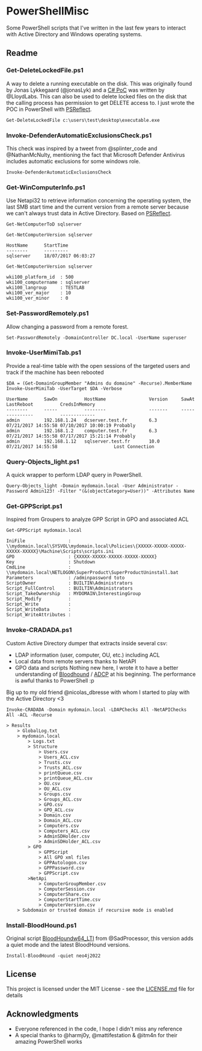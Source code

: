 # PowerShellMisc

Some PowerShell scripts that I've written in the last few years to interact with Active Directory and Windows operating systems.

## Readme

### Get-DeleteLockedFile.ps1

A way to delete a running executable on the disk. This was originally found by Jonas Lykkegaard (@jonasLyk) and a [C# PoC](https://github.com/LloydLabs/delete-self-poc) was written by @LloydLabs. This can also be used to delete locked files on the disk that the calling process has permission to get DELETE access to. I just wrote the POC in PowerShell with [PSReflect](https://github.com/mattifestation/PSReflect).

`Get-DeleteLockedFile c:\users\test\desktop\executable.exe`

### Invoke-DefenderAutomaticExclusionsCheck.ps1

This check was inspired by a tweet from @splinter_code and @NathanMcNulty, mentioning the fact that Microsoft Defender Antivirus includes automatic exclusions for some windows role.

`Invoke-DefenderAutomaticExclusionsCheck`

### Get-WinComputerInfo.ps1

Use Netapi32 to retrieve information concerning the operating system, the last SMB start time and the current version from a remote server because we can't always trust data in Active Directory. Based on [PSReflect](https://github.com/mattifestation/PSReflect).

`Get-NetComputerToD sqlserver`

`Get-NetComputerVersion sqlserver`
```
HostName      StartTime
--------      ---------
sqlserver     18/07/2017 06:03:27
```

`Get-NetComputerVersion sqlserver`
```
wki100_platform_id  : 500
wki100_computername : sqlserver
wki100_langroup     : TESTLAB
wki100_ver_major    : 10
wki100_ver_minor    : 0
```
### Set-PasswordRemotely.ps1

Allow changing a password from a remote forest.

`Set-PasswordRemotely -DomainController DC.local -UserName superuser`

### Invoke-UserMimiTab.ps1

Provide a real-time table with the open sessions of the targeted users and track if the machine has been rebooted

`$DA = (Get-DomainGroupMember "Admins du domaine" -Recurse).MemberName`
`Invoke-UserMimiTab -UserTarget $DA -Verbose`
```
UserName      SawOn          HostName                Version     SawAt               LastReboot          CredsInMemory
--------      -----          --------                -------     -----               ----------          -------------
admin         192.168.1.24   dcserver.test.fr        6.3         07/21/2017 14:55:58 07/10/2017 10:00:19 Probably
admin         192.168.1.2    computer.test.fr        6.3         07/21/2017 14:55:58 07/17/2017 15:21:14 Probably
admin         192.168.1.12   sqlserver.test.fr       10.0        07/21/2017 14:55:58                     Lost Connection
```

### Query-Objects_light.ps1

A quick wrapper to perform LDAP query in PowerShell.

`Query-Objects_light -Domain mydomain.local -User Administrator -Password Admin123! -Filter "(&(objectCategory=User))" -Attributes Name`

### Get-GPPScript.ps1

Inspired from Groupers to analyze GPP Script in GPO and associated ACL

`Get-GPPScript mydomain.local`
```
IniFile                : \\mydomain.local\SYSVOL\mydomain.local\Policies\{XXXXX-XXXXX-XXXXX-XXXXX-XXXXX}\Machine\Scripts\scripts.ini
GPO                    : {XXXXX-XXXXX-XXXXX-XXXXX-XXXXX}
Key                    : Shutdown
CmdLine                : \\mydomain.local\NETLOGON\SuperProduct\SuperProductUninstall.bat
Parameters             : /adminpassword toto
ScriptOwner            : BUILTIN\Administrators
Script_FullControl     : BUILTIN\Administrators
Script_TakeOwnership   : MYDOMAIN\InterestingGroup
Script_Modify          : 
Script_Write           :
Script_WriteData       :
Script_WriteAttributes :
```

### Invoke-CRADADA.ps1

Custom Active Directory dumper that extracts inside several csv:
- LDAP information (user, computer, OU, etc.) including ACL
- Local data from remote servers thanks to NetAPI
- GPO data and scripts
Nothing new here, I wrote it to have a better understanding of [Bloodhound](https://github.com/BloodHoundAD/BloodHound) / [ADCP](https://github.com/ANSSI-FR/AD-control-paths) at his beginning. The performance is awful thanks to PowerShell :p

Big up to my old friend @nicolas_dbresse with whom I started to play with the Active Directory <3

`Invoke-CRADADA -Domain mydomain.local -LDAPChecks All -NetAPIChecks All -ACL -Recurse`
```
> Results
	> GlobalLog.txt
	> mydomain.local
		> Logs.txt
		> Structure
			> Users.csv
			> Users_ACL.csv
			> Trusts.csv
			> Trusts_ACL.csv
			> printQueue.csv
			> printQueue_ACL.csv
			> OU.csv
			> OU_ACL.csv
			> Groups.csv
			> Groups_ACL.csv
			> GPO.csv
			> GPO_ACL.csv
			> Domain.csv
			> Domain_ACL.csv
			> Computers.csv
			> Computers_ACL.csv
			> AdminSDHolder.csv
			> AdminSDHolder_ACL.csv
		> GPO
			> GPPScript
			> All GPO xml files
			> GPPAutologon.csv
			> GPPPassword.csv
			> GPPScript.csv
		>NetApi
			> ComputerGroupMember.csv
			> ComputerSession.csv
			> ComputerShare.csv
			> ComputerStartTime.csv
			> ComputerVersion.csv
	> Subdomain or trusted domain if recursive mode is enabled
```

### Install-BloodHound.ps1

Original script [BloodHoundw64_LTI](https://github.com/SadProcessor/SomeStuff/blob/master/BloodHoundw64_LTI.ps1) from @SadProcessor, this version adds a quiet mode and the latest BloodHound versions.

`Install-BloodHound -quiet neo4j2022`

## License
 
This project is licensed under the MIT License - see the [LICENSE.md](LICENSE.md) file for details
 
## Acknowledgments
 
* Everyone referenced in the code, I hope I didn't miss any reference
* A special thanks to @harmj0y, @mattifestation & @itm4n for their amazing PowerShell works 
